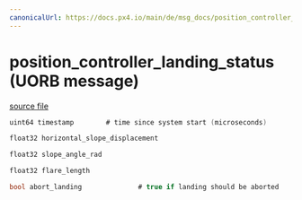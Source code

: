 ```yaml
---
canonicalUrl: https://docs.px4.io/main/de/msg_docs/position_controller_landing_status
---
```


# position_controller_landing_status (UORB message)



[source file](https://github.com/PX4/PX4-Autopilot/blob/release/1.13/msg/position_controller_landing_status.msg)

```c
uint64 timestamp        # time since system start (microseconds)

float32 horizontal_slope_displacement

float32 slope_angle_rad

float32 flare_length

bool abort_landing              # true if landing should be aborted

```

